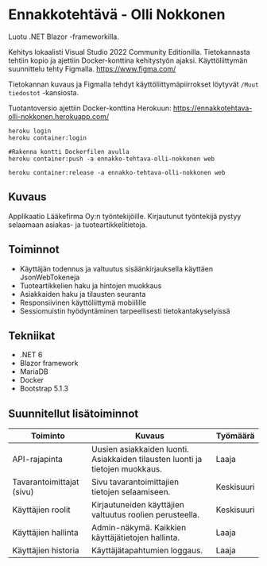 # Ennakkotehtävä - Olli Nokkonen

Luotu .NET Blazor -frameworkilla.

Kehitys lokaalisti Visual Studio 2022 Community Editionilla.
Tietokannasta tehtiin kopio ja ajettiin Docker-konttina kehitystyön ajaksi.
Käyttöliittymän suunnittelu tehty Figmalla. https://www.figma.com/

Tietokannan kuvaus ja Figmalla tehdyt käyttöliittymäpiirrokset löytyvät `/Muut tiedostot` -kansiosta.

Tuotantoversio ajettiin Docker-konttina Herokuun:
https://ennakkotehtava-olli-nokkonen.herokuapp.com/

```
heroku login
heroku container:login

#Rakenna kontti Dockerfilen avulla
heroku container:push -a ennakko-tehtava-olli-nokkonen web

heroku container:release -a ennakko-tehtava-olli-nokkonen web
```


## Kuvaus
Applikaatio Lääkefirma Oy:n työntekijöille. Kirjautunut työntekijä pystyy selaamaan asiakas- ja tuoteartikkelitietoja.

## Toiminnot
- Käyttäjän todennus ja valtuutus sisäänkirjauksella käyttäen JsonWebTokeneja
- Tuoteartikkelien haku ja hintojen muokkaus
- Asiakkaiden haku ja tilausten seuranta
- Responsiivinen käyttöliittymä mobiilille
- Sessiomuistin hyödyntäminen tarpeellisesti tietokantakyselyissä

## Tekniikat
- .NET 6
- Blazor framework
- MariaDB
- Docker
- Bootstrap 5.1.3

## Suunnitellut lisätoiminnot

| Toiminto                    | Kuvaus                                                                        |   Työmäärä  |
| --------------------------- | ----------------------------------------------------------------------------- | ----------- |
| API-rajapinta               | Uusien asiakkaiden luonti. Asiakkaiden tilausten luonti ja tietojen muokkaus. |    Laaja    |
| Tavarantoimittajat (sivu)   | Sivu tavarantoimittajien tietojen selaamiseen.                                |  Keskisuuri |
| Käyttäjien roolit           | Kirjautuneiden käyttäjien valtuutus roolien perusteella.                      |  Keskisuuri |
| Käyttäjien hallinta         | Admin-näkymä. Kaikkien käyttäjätietojen hallinta.                             |    Laaja    |
| Käyttäjien historia         | Käyttäjätapahtumien loggaus.                                                  |    Laaja    |
